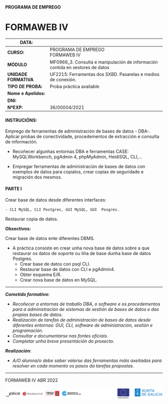 #### PROGRAMA DE EMPREGO

# FORMAWEB IV

| **DATA:**             |                                                              |
| --------------------- | ------------------------------------------------------------ |
| **CURSO:**            | PROGRAMA DE EMPREGO<br>FORMAWEB IV                           |
| **MÓDULO**            | MF0966_3. Consulta e manipulación de información contida en xestores de datos |
| **UNIDADE FORMATIVA** | UF2215: Ferramentas dos SXBD. Pasarelas e medios de conexión. |
| **TIPO DE PROBA:**    | Proba práctica avaliable                                     |
| **Nome e Apelidos:**  |                                                              |
| **DNI:**              |                                                              |
| **NºEXP:**            | 36/00004/2021                                                |

#### INSTRUCIÓNS:

Emprego de ferramentas de administración de bases de datos - DBA-. Aplicar probas de conectividade, procedementos de extracción e consulta de información.

- Recoñecer algunhas entornas DBA e ferramentas CASE:  MySQLWorkbench, pgAdmin 4, phpMyAdmin, HeidiSQL, CLI,...

- Empregar ferramentas de administración de bases de datos con exemplos de datos para copialos, crear copias de seguridade  e migración dos mesmos.

#### PARTE I

Crear base de datos desde diferentes interfaces:

	- CLI MySQL, CLI Postgres, GUI MySQL, GUI  Posgres.

Restaurar copia de datos.

**Obxectivos:**

Crear base de datos ente diferentes DBMS.

- A práctica consiste en crear unha nova base de datos sobre a que restaurar os datos de soporte ou liña de base dunha base de datos Postgres.
  - Crear base de datos con psql CLI.
  - Restaurar base de datos con CLI e pgAdmin4.
  - Obter esquema E/R.
  - Crear nova base de datos en MySQL.




---

**_Cometido formativo:_**

- *Recoñecer a entornas de traballo DBA, o software e os procedementos para a administración de sistemas de xestión de bases de datos e das propias bases de datos.* 
- *Realización de tarefas de administración de bases de datos desde diferentes entornas: GUI, CLI, software de administración, xestión e programación.*
- *Consultar e documentarse nas fontes oficiais*.
- *Completar unha breve presentación do proxecto.*

**_Realización_**:

- *A/O alumna/o debe saber valerse das ferramentas máis axeitadas para resolver en cada momento os pasos da tarefas propostas.*

----

FORMAWEB IV
ABR 2022


![Programas de emprego Xunta de Galicia - Concello de Vigo 2021-2022](./assets/A-VIGO-CIERRE-Obradoiros-20-21.jpg)